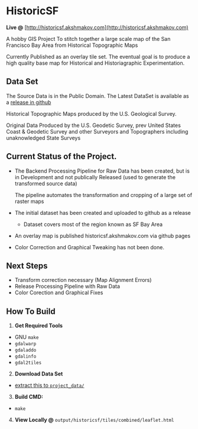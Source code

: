 HistoricSF
==========

**Live @** [http://historicsf.akshmakov.com](http://historicsf.akshmakov.com)

A hobby GIS Project To stitch together a large scale map of the San Francisco Bay Area from Historical Topographic Maps

Currently Published as an overlay tile set. The eventual goal is to produce a high quality base map for Historical and Historiagraphic Experimentation.


## Data Set

The Source Data is in the Public Domain. The Latest DataSet is available as a [release in github](https://github.com/akshmakov/HistoricSF/releases)

Historical Topographic Maps produced by the  U.S. Geological Survey.

Original Data Produced by the U.S. Geodetic Survey, prev United States Coast & Geodetic Survey and other Surveyors and Topographers including unaknowledged State Surveys



## Current Status of the Project.

- The Backend Processing Pipeline for Raw Data has been created, but is in Development and not publically  Released (used to generate the transformed source data)

  The pipeline automates the transformation and cropping of a large set of raster maps
  
- The initial dataset has been created and uploaded to github as a release

  - Dataset covers most of the region known as SF Bay Area

- An overlay map is published historicsf.akshmakov.com via github pages

- Color Correction and Graphical Tweaking has not been done.

## Next Steps

- Transform correction necessary (Map Alignment Errors)
- Release Processing Pipeline with Raw Data 
- Color Corection and Graphical Fixes


## How To Build

1. **Get Required Tools**

- GNU `make`
- `gdalwarp`
- `gdaladdo`
- `gdalinfo`
- `gdal2tiles`

2. **Download Data Set**
 - [extract this to `project_data/`](https://github.com/akshmakov/HistoricSF/releases/latest)

3. **Build CMD:** 
 - `make`
 
 4. **View Locally @** `output/historicsf/tiles/combined/leaflet.html`
